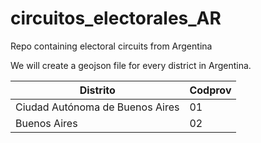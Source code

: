 # circuitos_electorales_AR
Repo containing electoral circuits from Argentina

We will create a geojson file for every district in Argentina.

| Distrito  | Codprov |
| ------------- | ------------- |
| Ciudad Autónoma de Buenos Aires  | 01  |
| Buenos Aires | 02  |
